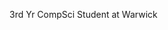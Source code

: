 3rd Yr CompSci Student at Warwick 

<!---
james-a-page/james-a-page is a ✨ special ✨ repository because its `README.md` (this file) appears on your GitHub profile.
You can click the Preview link to take a look at your changes.
--->

